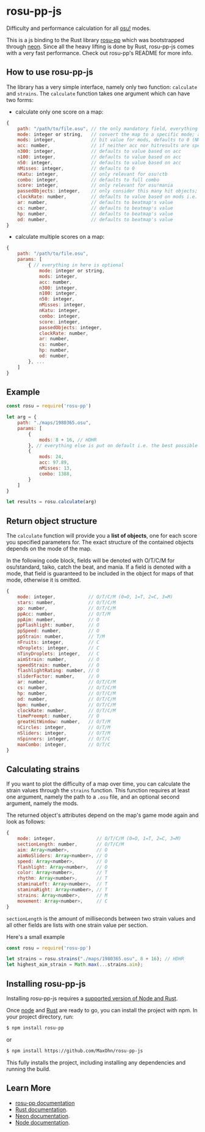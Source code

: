 # rosu-pp-js

Difficulty and performance calculation for all [osu!](https://osu.ppy.sh/) modes.

This is a js binding to the Rust library [rosu-pp](https://github.com/MaxOhn/rosu-pp) which was bootstrapped through [neon](https://www.npmjs.com/package/create-neon).
Since all the heavy lifting is done by Rust, rosu-pp-js comes with a very fast performance.
Check out rosu-pp's README for more info.

## How to use rosu-pp-js

The library has a very simple interface, namely only two function: `calculate` and `strains`. The `calculate` function takes one argument which can have two forms:
- calculate only one score on a map:
```js
{
    path: "/path/to/file.osu", // the only mandatory field, everything else can be omitted
    mode: integer or string,   // convert the map to a specific mode; accepts 0/1/2/3 or "o"/"t"/"c"/"m"/various variations
    mods: integer,             // bit value for mods, defaults to 0 (NM) see https://github.com/ppy/osu-api/wiki#mods
    acc: number,               // if neither acc nor hitresults are specified, acc defaults to 100.0
    n300: integer,             // defaults to value based on acc
    n100: integer,             // defaults to value based on acc
    n50: integer,              // defaults to value based on acc
    nMisses: integer,          // defaults to 0
    nKatu: integer,            // only relevant for osu!ctb
    combo: integer,            // defaults to full combo
    score: integer,            // only relevant for osu!mania
    passedObjects: integer,    // only consider this many hit objects; useful for failed scores; defaults to all objects
    clockRate: number,         // defaults to value based on mods i.e. 1.5 for DT, 0.75 for HT, 1.0 for NM
    ar: number,                // defaults to beatmap's value
    cs: number,                // defaults to beatmap's value
    hp: number,                // defaults to beatmap's value
    od: number,                // defaults to beatmap's value
}
```
- calculate multiple scores on a map:
```js
{
    path: "/path/to/file.osu",
    params: [
        { // everything in here is optional
            mode: integer or string,
            mods: integer,
            acc: number,
            n300: integer,
            n100: integer,
            n50: integer,
            nMisses: integer,
            nKatu: integer,
            combo: integer,
            score: integer,
            passedObjects: integer,
            clockRate: number,
            ar: number,
            cs: number,
            hp: number,
            od: number,
        }, ...
    ]
}
```

## Example

```js
const rosu = require('rosu-pp')

let arg = {
    path: "./maps/1980365.osu",
    params: [
        {
            mods: 8 + 16, // HDHR
        }, // everything else is put on default i.e. the best possible score on HDHR
        {
            mods: 24,
            acc: 97.89,
            nMisses: 13,
            combo: 1388,
        }
    ]
}

let results = rosu.calculate(arg)
```

## Return object structure

The `calculate` function will provide you a **list of objects**, one for each score you specified parameters for. The exact structure of the contained objects depends on the mode of the map.

In the following code block, fields will be denoted with O/T/C/M for osu!standard, taiko, catch the beat, and mania. If a field is denoted with a mode, that field is guaranteed to be included in the object for maps of that mode, otherwise it is omitted.

```js
{
    mode: integer,            // O/T/C/M (0=O, 1=T, 2=C, 3=M)
    stars: number,            // O/T/C/M
    pp: number,               // O/T/C/M
    ppAcc: number,            // O/T/M
    ppAim: number,            // O
    ppFlashlight: number,     // O
    ppSpeed: number,          // O
    ppStrain: number,         // T/M
    nFruits: integer,         // C
    nDroplets: integer,       // C
    nTinyDroplets: integer,   // C
    aimStrain: number,        // O
    speedStrain: number,      // O
    flashlightRating: number, // O
    sliderFactor: number,     // O
    ar: number,               // O/T/C/M
    cs: number,               // O/T/C/M
    hp: number,               // O/T/C/M
    od: number,               // O/T/C/M
    bpm: number,              // O/T/C/M
    clockRate: number,        // O/T/C/M
    timePreempt: number,      // O
    greatHitWindow: number,   // O/T/M
    nCircles: integer,        // O/T/M
    nSliders: integer,        // O/T/M
    nSpinners: integer,       // O/T/C
    maxCombo: integer,        // O/T/C
}
```

## Calculating strains

If you want to plot the difficulty of a map over time, you can calculate the strain values through the `strains` function.
This function requires at least one argument, namely the path to a `.osu` file,
and an optional second argument, namely the mods.

The returned object's attributes depend on the map's game mode again and look as follows:
```js
{
    mode: integer,               // O/T/C/M (0=O, 1=T, 2=C, 3=M)
    sectionLength: number,       // O/T/C/M
    aim: Array<number>,          // O
    aimNoSliders: Array<number>, // O
    speed: Array<number>,        // O
    flashlight: Array<number>,   // O
    color: Array<number>,        // T
    rhythm: Array<number>,       // T
    staminaLeft: Array<number>,  // T
    staminaRight: Array<number>, // T
    strains: Array<number>,      // M
    movement: Array<number>,     // C
}
```
`sectionLength` is the amount of milliseconds between two strain values
and all other fields are lists with one strain value per section.

Here's a small example
```js
const rosu = require('rosu-pp')

let strains = rosu.strains("./maps/1980365.osu", 8 + 16); // HDHR
let highest_aim_strain = Math.max(...strains.aim);
```

## Installing rosu-pp-js

Installing rosu-pp-js requires a [supported version of Node and Rust](https://github.com/neon-bindings/neon#platform-support).

Once [node](https://nodejs.org) and [Rust](https://www.rust-lang.org/learn/get-started) are ready to go, you can install the project with npm. In your project directory, run:

```sh
$ npm install rosu-pp
```

or

```sh
$ npm install https://github.com/MaxOhn/rosu-pp-js
```

This fully installs the project, including installing any dependencies and running the build.

## Learn More
- [rosu-pp documentation](https://docs.rs/rosu-pp)
- [Rust documentation](https://www.rust-lang.org).
- [Neon documentation](https://neon-bindings.com).
- [Node documentation](https://nodejs.org).
